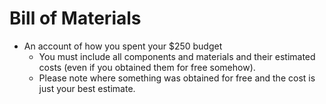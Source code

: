 # Bill of Materials


- An account of how you spent your $250 budget
    - You must include all components and materials and their estimated costs (even if you obtained them for free somehow).
    - Please note where something was obtained for free and the cost is just your best estimate.